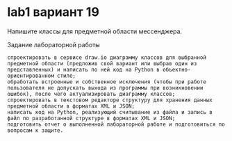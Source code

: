 # lab1 вариант 19 
Напишите классы для предметной области мессенджера.

Задание лабораторной работы

    спроектировать в сервисе draw.io диаграмму классов для выбранной предметной области (предложив свой вариант или выбрав один из представленных) и написать по ней код на Python в объектно-ориентированном стиле;
    обработать встроенные и собственное исключения (чтобы при работе пользователя не допускать выхода из программы при возникновении ошибок), после чего актуализировать диаграмму классов;
    спроектировать в текстовом редакторе структуру для хранения данных предметной области в форматах XML и JSON;
    написать код на Python, реализующий считывание из файла и запись в файл по разработанной структуре в форматах XML и JSON;
    подготовить отчет о выполненной лабораторной работе и подготовиться по вопросам к защите.
